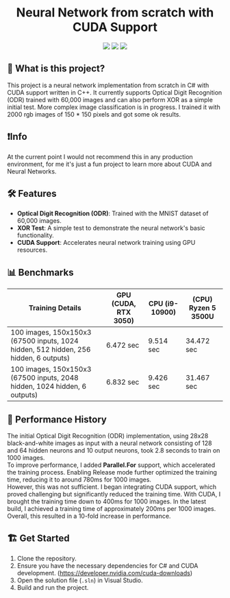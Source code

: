 <!--
<p align="center">
    <img src="path_to_your_logo" height="150px" width="auto" alt="Neural Network Logo">
</p>
-->

<h1 align="center">Neural Network from scratch with CUDA Support</h1>
<div align="center">
    <img src="https://img.shields.io/github/stars/FrozenAssassine/NeuralNetwork-FromScratch?style=flat"/>
    <img src="https://img.shields.io/github/issues-pr/FrozenAssassine/NeuralNetwork-FromScratch?style=flat"/>
    <img src="https://img.shields.io/github/repo-size/FrozenAssassine/NeuralNetwork-FromScratch?style=flat"/>
</div>

## 🤔 What is this project?
This project is a neural network implementation from scratch in C# with CUDA support written in C++. It currently supports Optical Digit Recognition (ODR) trained with 60,000 images and can also perform XOR as a simple initial test.
More complex image classification is in progress. I trained it with 2000 rgb images of 150 * 150 pixels and got some ok results.

## ❗Info
At the current point I would not recommend this in any production environment, for me it's just a fun project to learn more about CUDA and Neural Networks.


## 🛠️ Features
- **Optical Digit Recognition (ODR)**: Trained with the MNIST dataset of 60,000 images.
- **XOR Test**: A simple test to demonstrate the neural network's basic functionality.
- **CUDA Support**: Accelerates neural network training using GPU resources.

## 📊 Benchmarks
| Training Details | GPU (CUDA, RTX 3050) | CPU (i9-10900) | (CPU) Ryzen 5 3500U |
|------------------|----------------------|----------------|----------------|
| 100 images, 150x150x3 (67500 inputs, 1024 hidden, 512 hidden, 256 hidden, 6 outputs) | 6.472 sec | 9.514 sec | 34.472 sec
| 100 images, 150x150x3 (67500 inputs, 2048 hidden, 1024 hidden, 6 outputs) | 6.832 sec | 9.426 sec | 31.467 sec

## 🚀 Performance History
The initial Optical Digit Recognition (ODR) implementation, using 28x28 black-and-white images as input with a neural network consisting of 128 and 64 hidden neurons and 10 output neurons, took 2.8 seconds to train on 1000 images.  
To improve performance, I added **Parallel.For** support, which accelerated the training process. Enabling Release mode further optimized the training time, reducing it to around 780ms for 1000 images.   
However, this was not sufficient. I began integrating CUDA support, which proved challenging but significantly reduced the training time. With CUDA, I brought the training time down to 400ms for 1000 images. In the latest build, I achieved a training time of approximately 200ms per 1000 images.   
Overall, this resulted in a 10-fold increase in performance.


## 🏗️ Get Started
1. Clone the repository.
2. Ensure you have the necessary dependencies for C# and CUDA development.
   (https://developer.nvidia.com/cuda-downloads)
4. Open the solution file (`.sln`) in Visual Studio.
5. Build and run the project.
